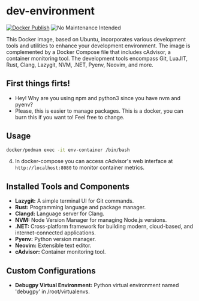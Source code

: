 # dev-environment
[![Docker Publish](https://github.com/Aguiar575/dev-environment/actions/workflows/docker-publish.yml/badge.svg)](https://github.com/Aguiar575/dev-environment/actions/workflows/docker-publish.yml)
![No Maintenance Intended](https://img.shields.io/maintenance/no/2025.svg)

This Docker image, based on Ubuntu, incorporates various development tools and utilities to enhance your development environment. The image is complemented by a Docker Compose file that includes cAdvisor, a container monitoring tool. The development tools encompass Git, LuaJIT, Rust, Clang, Lazygit, NVM, .NET, Pyenv, Neovim, and more.

## First things firts! 
- Hey! Why are you using npm and python3 since you have nvm and pyenv?
- Please, this is easier to manage packages. This is a docker, you can burn this if you want to! Feel free to change.

## Usage
```bash
docker/podman exec -it env-container /bin/bash
```
4. In docker-compose you can access cAdvisor's web interface at `http://localhost:8080` to monitor container metrics.

## Installed Tools and Components
- **Lazygit:** A simple terminal UI for Git commands.
- **Rust:** Programming language and package manager.
- **Clangd:** Language server for Clang.
- **NVM:** Node Version Manager for managing Node.js versions.
- **.NET:** Cross-platform framework for building modern, cloud-based, and internet-connected applications.
- **Pyenv:** Python version manager.
- **Neovim:** Extensible text editor.
- **cAdvisor:** Container monitoring tool.

## Custom Configurations
- **Debugpy Virtual Environment:** Python virtual environment named 'debugpy' in /root/virtualenvs.
